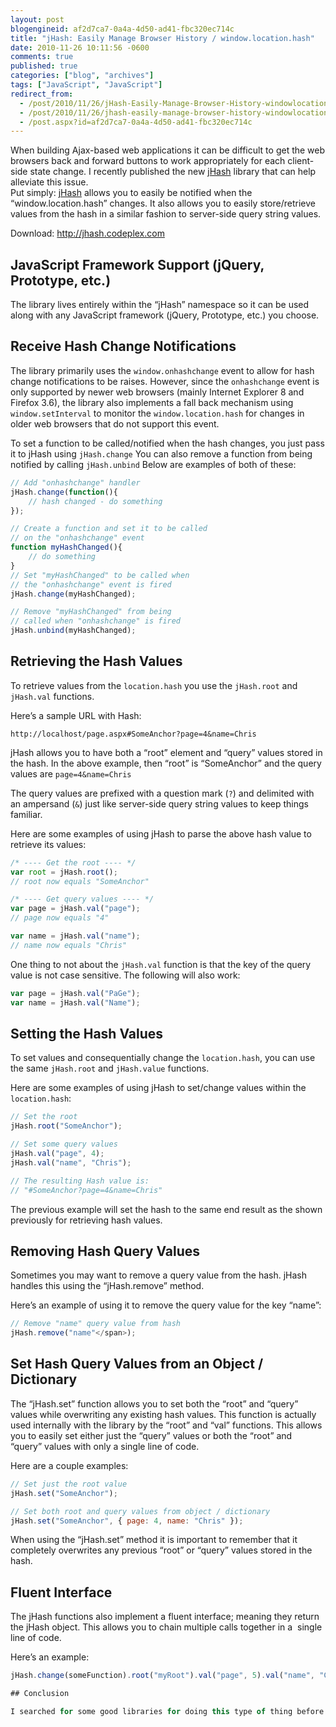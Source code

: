 ```yaml
---
layout: post
blogengineid: af2d7ca7-0a4a-4d50-ad41-fbc320ec714c
title: "jHash: Easily Manage Browser History / window.location.hash"
date: 2010-11-26 10:11:56 -0600
comments: true
published: true
categories: ["blog", "archives"]
tags: ["JavaScript", "JavaScript"]
redirect_from: 
  - /post/2010/11/26/jHash-Easily-Manage-Browser-History-windowlocationhash
  - /post/2010/11/26/jhash-easily-manage-browser-history-windowlocationhash
  - /post.aspx?id=af2d7ca7-0a4a-4d50-ad41-fbc320ec714c
---
```

<!-- more -->

When building Ajax-based web applications it can be difficult to get the web browsers back and forward buttons to work appropriately for each client-side state change. I recently published the new <a href="http://jhash.codeplex.com">jHash</a> library that can help alleviate this issue.  
Put simply: <a href="http://jhash.codeplex.com">jHash</a> allows you to easily be notified when the “window.location.hash” changes. It also allows you to easily store/retrieve values from the hash in a similar fashion to server-side query string values.

Download: <a href="http://jhash.codeplex.com">http://jhash.codeplex.com</a>

## JavaScript Framework Support (jQuery, Prototype, etc.)

The library lives entirely within the “jHash” namespace so it can be used along with any JavaScript framework (jQuery, Prototype, etc.) you choose.  

## Receive Hash Change Notifications

The library primarily uses the `window.onhashchange` event to allow for hash change notifications to be raises. However, since the `onhashchange` event is only supported by newer web browsers (mainly Internet Explorer 8 and Firefox 3.6), the library also implements a fall back mechanism using `window.setInterval` to monitor the `window.location.hash` for changes in older web browsers that do not support this event.

To set a function to be called/notified when the hash changes, you just pass it to jHash using `jHash.change` You can also remove a function from being notified by calling `jHash.unbind` Below are examples of both of these:

```javascript
// Add "onhashchange" handler
jHash.change(function(){
    // hash changed - do something
});

// Create a function and set it to be called
// on the "onhashchange" event
function myHashChanged(){
    // do something
}
// Set "myHashChanged" to be called when
// the "onhashchange" event is fired
jHash.change(myHashChanged);

// Remove "myHashChanged" from being
// called when "onhashchange" is fired
jHash.unbind(myHashChanged);
```

## Retrieving the Hash Values

To retrieve values from the `location.hash` you use the `jHash.root` and `jHash.val` functions.

Here’s a sample URL with Hash:

```url
http://localhost/page.aspx#SomeAnchor?page=4&name=Chris
```

jHash allows you to have both a “root” element and “query” values stored in the hash. In the above example, then “root” is “SomeAnchor” and the query values are `page=4&name=Chris`

The query values are prefixed with a question mark (`?`) and delimited with an ampersand (`&`) just like server-side query string values to keep things familiar.

Here are some examples of using jHash to parse the above hash value to retrieve its values:

```javascript
/* ---- Get the root ---- */
var root = jHash.root();
// root now equals "SomeAnchor"

/* ---- Get query values ---- */
var page = jHash.val("page");
// page now equals "4"

var name = jHash.val("name");
// name now equals "Chris"
```

One thing to not about the `jHash.val` function is that the key of the query value is not case sensitive. The following will also work:

```javascript
var page = jHash.val("PaGe");
var name = jHash.val("Name");
```

## Setting the Hash Values

To set values and consequentially change the `location.hash`, you can use the same `jHash.root` and `jHash.value` functions.

Here are some examples of using jHash to set/change values within the `location.hash`:

```javascript
// Set the root
jHash.root("SomeAnchor");

// Set some query values
jHash.val("page", 4);
jHash.val("name", "Chris");

// The resulting Hash value is:
// "#SomeAnchor?page=4&name=Chris"
```

The previous example will set the hash to the same end result as the shown previously for retrieving hash values.

## Removing Hash Query Values

Sometimes you may want to remove a query value from the hash. jHash handles this using the “jHash.remove” method.

Here’s an example of using it to remove the query value for the key “name”:

```javascript
// Remove "name" query value from hash
jHash.remove("name"</span>);
```

## Set Hash Query Values from an Object / Dictionary

The “jHash.set” function allows you to set both the “root” and “query” values while overwriting any existing hash values. This function is actually used internally with the library by the “root” and “val” functions. This allows you to easily set either just the “query” values or both the “root” and “query” values with only a single line of code.

Here are a couple examples:

```javascript
// Set just the root value
jHash.set("SomeAnchor");

// Set both root and query values from object / dictionary
jHash.set("SomeAnchor", { page: 4, name: "Chris" });
```

When using the “jHash.set” method it is important to remember that it completely overwrites any previous “root” or “query” values stored in the hash.

## Fluent Interface

The jHash functions also implement a fluent interface; meaning they return the jHash object. This allows you to chain multiple calls together in a&#160; single line of code.

Here’s an example:

```javascript
jHash.change(someFunction).root("myRoot").val("page", 5).val("name", "Chris");

## Conclusion

I searched for some good libraries for doing this type of thing before I began writing jHash. As you have probably assumed, I did not find anything that quite fit my liking. Consequentially, we all have <a href="http://jhash.codeplex.com">jHash</a> to use in our applications as desired.
